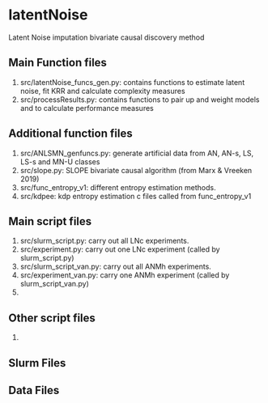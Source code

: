 # latentNoise
Latent Noise imputation bivariate causal discovery method

## Main Function files
1. src/latentNoise_funcs_gen.py: contains functions to estimate latent noise, fit KRR and calculate complexity measures
2. src/processResults.py: contains functions to pair up and weight models and to calculate performance measures

## Additional function files
1. src/ANLSMN_genfuncs.py: generate artificial data from AN, AN-s, LS, LS-s and MN-U classes
2. src/slope.py: SLOPE bivariate causal algorithm (from Marx & Vreeken 2019)
3. src/func_entropy_v1: different entropy estimation methods.
4. src/kdpee: kdp entropy estimation c files called from func_entropy_v1

## Main script files
1. src/slurm_script.py: carry out all LNc experiments. 
2. src/experiment.py: carry out one LNc experiment (called by slurm_script.py)
3. src/slurm_script_van.py: carry out all ANMh experiments.
4. src/experiment_van.py: carry one ANMh experiment (called by slurm_script_van.py)
5. 

## Other script files
1. 

## Slurm Files


## Data Files
